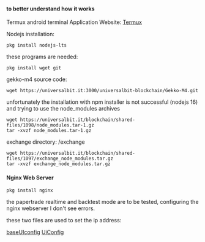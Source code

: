 #### to better understand how it works

Termux android terminal
Application Website: [Termux](https://termux.com/)


Nodejs installation:

```
pkg install nodejs-lts

```

these programs are needed:

```
pkg install wget git 

```

gekko-m4 source code:

```
wget https://universalbit.it:3000/universalbit-blockchain/Gekko-M4.git

```

unfortunately the installation with npm installer is not successful (nodejs 16) and trying to use the node_modules archives 


```
wget https://universalbit.it/blockchain/shared-files/1098/node_modules.tar-1.gz
tar -xvzf node_modules.tar-1.gz
```

exchange directory: /exchange

```
wget https://universalbit.it/blockchain/shared-files/1097/exchange_node_modules.tar.gz
tar -xvzf exchange_node_modules.tar.gz

```

#### Nginx Web Server 

```
pkg install nginx
```


the papertrade realtime and backtest mode are to be tested, configuring the nginx webserver I don't see errors.



these two files are used to set the ip address:

[baseUIconfig](https://universalbit.it:3000/universalbit-blockchain/Gekko-M4/src/master/web/baseUIconfig.js)
[UiConfig](https://universalbit.it:3000/universalbit-blockchain/Gekko-M4/src/master/web/vue/statics/UiConfig.js)





